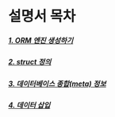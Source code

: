 # 설명서 목차

##### [1. ORM 엔진 생성하기](chaper-01)
##### [2. struct 정의](chaper-02)
##### [3. 데이터베이스 종합(meta) 정보](chaper-03)
##### [4. 데이터 삽입](chaper-04)